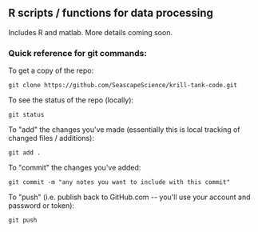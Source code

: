 ## R scripts / functions for data processing

Includes R and matlab. More details coming soon.

### Quick reference for git commands:

To get a copy of the repo:

```git clone https://github.com/SeascapeScience/krill-tank-code.git```

To see the status of the repo (locally):

```git status```

To "add" the changes you've made (essentially this is local tracking of changed files / additions):

```git add .```

To "commit" the changes you've added:

```git commit -m "any notes you want to include with this commit"```

To "push" (i.e. publish back to GitHub.com -- you'll use your account and password or token):

```git push```

